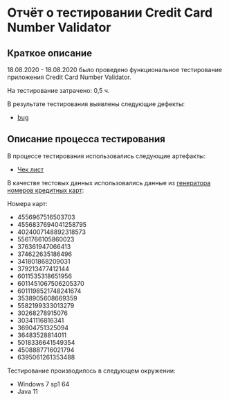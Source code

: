 # Отчёт о тестировании Credit Card Number Validator

## Краткое описание

18.08.2020 - 18.08.2020 было проведено функциональное тестирование приложения Credit Card Number Validator.

На тестирование затрачено: 0,5 ч.

В результате тестирования выявлены следующие дефекты:
* [bug](https://github.com/Goglbum/Credit-Card-Number-Validator/issues/1#issue-681144785)

## Описание процесса тестирования

В процессе тестирования использовались следующие артефакты:
* [Чек лист](https://docs.google.com/spreadsheets/d/1K02zKgsDomg5jv621NwaLZvCXUe_2nXCV7AiIzPlZ14/edit#gid=0)

В качестве тестовых данных использовались данные из [генератора номеров кредитных карт](https://www.freeformatter.com/credit-card-number-generator-validator.html):

Номера карт:
* 4556967516503703
* 4556837694041258795
* 4024007148892318573
* 5561766105860023
* 376361947066413
* 374622635186496
* 341801868209031
* 379213477412144
* 6011535318651956
* 6011451067506205370
* 6011198521748241674
* 3538905608669359
* 5582199333013279
* 30268278915076
* 30341116816341
* 36904751325094
* 36483528814011
* 5018336641549354
* 4508887716021794
* 6395061261353488

Тестирование производилось в следующем окружении:
* Windows 7 sp1 64
* Java 11
